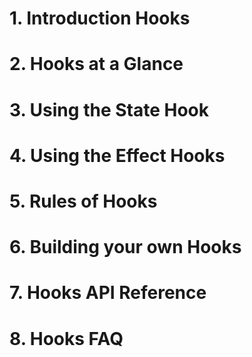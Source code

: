 # 1. Introduction Hooks
# 2. Hooks at a Glance
# 3. Using the State Hook
# 4. Using the Effect Hooks
# 5. Rules of Hooks
# 6. Building your own Hooks
# 7. Hooks API Reference
# 8. Hooks FAQ